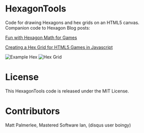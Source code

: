 HexagonTools
============

Code for drawing Hexagons and hex grids on an HTML5 canvas. Companion code to Hexagon Blog posts:

[Fun with Hexagon Math for Games](http://www.mattpalmerlee.com/2012/04/05/fun-with-hexagon-math-for-games/)

[Creating a Hex Grid for HTML5 Games in Javascript](http://www.mattpalmerlee.com/2012/04/10/creating-a-hex-grid-for-html5-games-in-javascript/)


![Example Hex](https://github.com/mpalmerlee/HexagonTools/blob/master/examplehex.png?raw=true)
![Hex Grid](https://github.com/mpalmerlee/HexagonTools/blob/master/HexGrid.png?raw=true)

License
=======
This HexagonTools code is released under the MIT License.

Contributors
============
Matt Palmerlee, Mastered Software 
Ian, (disqus user boingy)